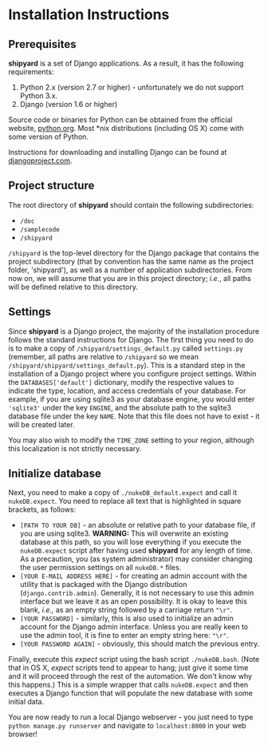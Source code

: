Installation Instructions
=========================

Prerequisites
-------------

**shipyard** is a set of Django applications.  As a result, it has the following requirements:

1. Python 2.x (version 2.7 or higher) - unfortunately we do not support Python 3.x.
2. Django (version 1.6 or higher)

Source code or binaries for Python can be obtained from the official website, [python.org](www.python.org).  Most *nix distributions (including OS X) come with some version of Python.  

Instructions for downloading and installing Django can be found at [djangoproject.com](https://www.djangoproject.com/download/).


Project structure
-----------------

The root directory of **shipyard** should contain the following subdirectories:
* `/doc`
* `/samplecode`
* `/shipyard`

`/shipyard` is the top-level directory for the Django package that contains the project subdirectory (that by convention has the same name as the project folder, 'shipyard'), as well as a number of application subdirectories.  From now on, we will assume that you are in this project directory; *i.e.*, all paths will be defined relative to this directory.


Settings
--------

Since **shipyard** is a Django project, the majority of the installation procedure follows the standard instructions for Django.  The first thing you need to do is to make a copy of `/shipyard/settings_default.py` called `settings.py` (remember, all paths are relative to `/shipyard` so we mean `/shipyard/shipyard/settings_default.py`).  This is a standard step in the installation of a Django project where you configure project settings.  Within the `DATABASES['default']` dictionary, modify the respective values to indicate the type, location, and access credentials of your database.  For example, if you are using sqlite3 as your database engine, you would enter `'sqlite3'` under the key `ENGINE`, and the absolute path to the sqlite3 database file under the key `NAME`.  Note that this file does not have to exist - it will be created later.

You may also wish to modify the `TIME_ZONE` setting to your region, although this localization is not strictly necessary.


Initialize database
-------------------

Next, you need to make a copy of `./nukeDB_default.expect` and call it `nukeDB.expect`.  You need to replace all text that is highlighted in square brackets, as follows:

* `[PATH TO YOUR DB]` - an absolute or relative path to your database file, if you are using sqlite3.  **WARNING:** This will overwrite an existing database at this path, so you will lose everything if you execute the `nukeDB.expect` script after having used **shipyard** for any length of time.  As a precaution, you (as system administrator) may consider changing the user permission settings on all `nukeDB.*` files.
* `[YOUR E-MAIL ADDRESS HERE]` - for creating an admin account with the utility that is packaged with the Django distribution (`django.contrib.admin`).  Generally, it is not necessary to use this admin interface but we leave it as an open possibility.  It is okay to leave this blank, *i.e.,* as an empty string followed by a carriage return `"\r"`.
* `[YOUR PASSWORD]` - similarly, this is also used to initialize an admin account for the Django admin interface.  Unless you are really keen to use the admin tool, it is fine to enter an empty string here: `"\r"`.
* `[YOUR PASSWORD AGAIN]` - obviously, this should match the previous entry.


Finally, execute this *expect* script using the bash script `./nukeDB.bash`.  (Note that in OS X, *expect* scripts tend to appear to hang; just give it some time and it will proceed through the rest of the automation.  We don't know why this happens.)  This is a simple wrapper that calls `nukeDB.expect` and then executes a Django function that will populate the new database with some initial data.

You are now ready to run a local Django webserver - you just need to type `python manage.py runserver` and navigate to `localhost:8000` in your web browser!






